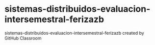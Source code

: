 # sistemas-distribuidos-evaluacion-intersemestral-ferizazb
sistemas-distribuidos-evaluacion-intersemestral-ferizazb created by GitHub Classroom
